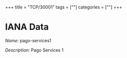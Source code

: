 +++
title = "TCP/30001"
tags = [""]
categories = [""]
+++

# IANA Data

_Name:_ pago-services1

_Description:_ Pago Services 1


